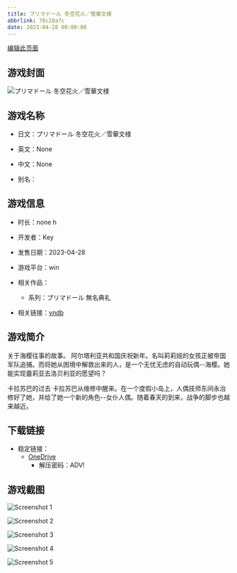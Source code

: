 ```yaml
---
title: プリマドール 冬空花火／雪華文様
abbrlink: 78c28a7c
date: 2023-04-28 00:00:00
---
```

[编辑此页面](https://github.com/ACG-3/ADV3-source/blob/main/source/_posts/games/%E3%83%97%E3%83%AA%E3%83%9E%E3%83%89%E3%83%BC%E3%83%AB%20%E5%86%AC%E7%A9%BA%E8%8A%B1%E7%81%AB%EF%BC%8F%E9%9B%AA%E8%8F%AF%E6%96%87%E6%A7%98.md)

## 游戏封面

![プリマドール 冬空花火／雪華文様](https://pan.timero.xyz/onedrive/img_lib_001/%E3%83%97%E3%83%AA%E3%83%9E%E3%83%89%E3%83%BC%E3%83%AB%20%E5%86%AC%E7%A9%BA%E8%8A%B1%E7%81%AB%EF%BC%8F%E9%9B%AA%E8%8F%AF%E6%96%87%E6%A7%98_cover.avif)


## 游戏名称

- 日文：プリマドール 冬空花火／雪華文様
- 英文：None
- 中文：None

- 别名：


## 游戏信息

- 时长：none h
- 开发者：Key
- 发售日期：2023-04-28
- 游戏平台：win
- 相关作品：
   - 系列：プリマドール 無名典礼

- 相关链接：[vndb](https://vndb.org/v29761)


## 游戏简介

关于海樱往事的故事。
阿尔塔利亚共和国庆祝新年。名叫莉莉娅的女孩正被帝国军队追捕。而将她从困境中解救出来的人，是一个无忧无虑的自动玩偶--海樱。她能实现蕾莉亚去洛贝利亚的愿望吗？

卡拉苏巴的过去
卡拉苏巴从维修中醒来。在一个度假小岛上，人偶技师东间永治修好了她，并给了她一个新的角色--女仆人偶。随着春天的到来，战争的脚步也越来越近。




## 下载链接

- 稳定链接：
    - [OneDrive](https://pan.timero.xyz/onedrive/adv_lib_001/%E3%83%97%E3%83%AA%E3%83%9E%E3%83%89%E3%83%BC%E3%83%AB%20%E5%86%AC%E7%A9%BA%E8%8A%B1%E7%81%AB%EF%BC%8F%E9%9B%AA%E8%8F%AF%E6%96%87%E6%A7%98)
        - 解压密码：ADV!



## 游戏截图


![Screenshot 1](https://pan.timero.xyz/onedrive/img_lib_001/%E3%83%97%E3%83%AA%E3%83%9E%E3%83%89%E3%83%BC%E3%83%AB%20%E5%86%AC%E7%A9%BA%E8%8A%B1%E7%81%AB%EF%BC%8F%E9%9B%AA%E8%8F%AF%E6%96%87%E6%A7%98_Screenshot_1.avif)

![Screenshot 2](https://pan.timero.xyz/onedrive/img_lib_001/%E3%83%97%E3%83%AA%E3%83%9E%E3%83%89%E3%83%BC%E3%83%AB%20%E5%86%AC%E7%A9%BA%E8%8A%B1%E7%81%AB%EF%BC%8F%E9%9B%AA%E8%8F%AF%E6%96%87%E6%A7%98_Screenshot_2.avif)

![Screenshot 3](https://pan.timero.xyz/onedrive/img_lib_001/%E3%83%97%E3%83%AA%E3%83%9E%E3%83%89%E3%83%BC%E3%83%AB%20%E5%86%AC%E7%A9%BA%E8%8A%B1%E7%81%AB%EF%BC%8F%E9%9B%AA%E8%8F%AF%E6%96%87%E6%A7%98_Screenshot_3.avif)

![Screenshot 4](https://pan.timero.xyz/onedrive/img_lib_001/%E3%83%97%E3%83%AA%E3%83%9E%E3%83%89%E3%83%BC%E3%83%AB%20%E5%86%AC%E7%A9%BA%E8%8A%B1%E7%81%AB%EF%BC%8F%E9%9B%AA%E8%8F%AF%E6%96%87%E6%A7%98_Screenshot_4.avif)

![Screenshot 5](https://pan.timero.xyz/onedrive/img_lib_001/%E3%83%97%E3%83%AA%E3%83%9E%E3%83%89%E3%83%BC%E3%83%AB%20%E5%86%AC%E7%A9%BA%E8%8A%B1%E7%81%AB%EF%BC%8F%E9%9B%AA%E8%8F%AF%E6%96%87%E6%A7%98_Screenshot_5.avif)

